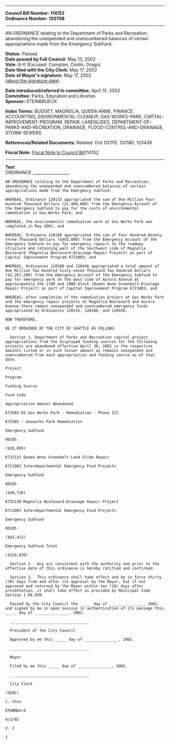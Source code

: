 * * * * *  
  
**Council Bill Number: [](#h0)[](#h2)114152**   
**Ordinance Number: 120798**  
  
* * * * *  
  
AN ORDINANCE relating to the Department of Parks and Recreation; abandoning the unexpended and unencumbered balances of certain appropriations made from the Emergency Subfund.  
  
**Status:** Passed   
**Date passed by Full Council:** May 13, 2002   
**Vote:** 6-0 (Excused: Compton, Conlin, Drago)   
**Date filed with the City Clerk:** May 17, 2002   
**Date of Mayor's signature:** May 17, 2002   
[(about the signature date)](/~public/approvaldate.htm)   
  
  
**Date introduced/referred to committee:** April 15, 2002   
**Committee:** Parks, Education and Libraries   
**Sponsor:** STEINBRUECK   
  
**Index Terms:** BUDGET, MAGNOLIA, QUEEN-ANNE, FINANCE, ACCOUNTING, ENVIRONMENTAL-CLEANUP, GAS-WORKS-PARK, CAPITAL-IMPROVEMENT-PROGRAM, REPAIR, LANDSLIDES, DEPARTMENT-OF-PARKS-AND-RECREATION, DRAINAGE, FLOOD-CONTROL-AND-DRAINAGE, STORM-SEWERS  
  
**References/Related Documents:** Related: Ord 120115, 120180, 120436  
  
**Fiscal Note:** [Fiscal Note to Council Bill](http://clerk.seattle.gov/~public/fnote/114152.htm)[](#h1)[](#h3)114152  
  
* * * * *  
  
**Text**  
    ORDINANCE __________________  
  
    AN ORDINANCE relating to the Department of Parks and Recreation;  
    abandoning the unexpended and unencumbered balances of certain  
    appropriations made from the Emergency Subfund.  
  
    WHEREAS, Ordinance 120115 appropriated the sum of One Million Four  
    Hundred Thousand Dollars ($1,400,000) from the Emergency Account of  
    the Emergency Subfund to pay for the costs of environmental  
    remediation in Gas Works Park; and  
  
    WHEREAS, the environmental remediation work at Gas Works Park was  
    completed in May 2001; and  
  
    WHEREAS, Ordinance 120180 appropriated the sum of Four Hundred Ninety-  
    three Thousand Dollars ($493,000) from the Emergency Account of the  
    Emergency Subfund to pay for emergency repairs to the roadway  
    structure and retaining wall of the Southwest side of Magnolia  
    Boulevard (Magnolia Boulevard-Drainage Repair Project) as part of  
    Capital Improvement Program K721003; and  
  
    WHEREAS, Ordinances 120180 and 120436 appropriated a total amount of  
    One Million Two Hundred Sixty-seven Thousand Two Hundred Dollars  
    ($1,267,200) from the Emergency Account of the Emergency Subfund to  
    pay for emergency work on the west side of Aurora Avenue at  
    approximately the 1700 and 1900 block (Queen Anne Greenbelt-Drainage  
    Repair Project) as part of Capital Improvement Program K721003; and  
  
    WHEREAS, after completion of the remediation project at Gas Works Park  
    and the emergency repair projects at Magnolia Boulevard and Aurora  
    Avenue there remain unexpended and unencumbered emergency funds  
    appropriated by Ordinances 120115, 120180, and 120436;  
  
    NOW THEREFORE,  
  
    BE IT ORDAINED BY THE CITY OF SEATTLE AS FOLLOWS:  
  
      Section 1. Department of Parks and Recreation capital project  
    appropriations from the displayed funding sources for the following  
    projects are abandoned effective April 30, 2002 in the respective  
    amounts listed or in such lesser amount as remains unexpended and  
    unencumbered from each appropriation and funding source as of that  
    date.  
  
    Project  
  
    Program  
  
    Funding Source  
  
    Fund Code  
  
    Appropriation Amount Abandoned  
  
    K73582-03 Gas Works Park - Remediation - Phase III  
  
    K72582 - Gasworks Park Remediation  
  
    Emergency Subfund  
  
    00185  
  
    ($30,695)  
  
    K732131 Queen Anne Greenbelt-Land Slide Repair  
  
    K721003 Interdepartmental Emergency Fund Projects  
  
    Emergency Subfund  
  
    00185  
  
    ($40,728)  
  
    K732130 Magnolia Boulevard-Drainage Repair Project  
  
    K721003 Interdepartmental Emergency Fund Projects  
  
    Emergency Subfund  
  
    00185  
  
    ($83,413)  
  
    Emergency Subfund Total  
  
    ($154,836)  
  
      Section 2.  Any act consistent with the authority and prior to the  
    effective date of this ordinance is hereby ratified and confirmed.  
  
      Section 3.  This ordinance shall take effect and be in force thirty  
    (30) days from and after its approval by the Mayor, but if not  
    approved and returned by the Mayor within ten (10) days after  
    presentation, it shall take effect as provided by Municipal Code  
    Section 1.04.020.  
  
      Passed by the City Council the _____ day of _______________, 2002,  
    and signed by me in open session in authentication of its passage this  
    _____ day of _______________, 2002.  
  
      ___________________________________  
  
      President of the City Council  
  
      Approved by me this _____ day of _______________, 2002.  
  
      ___________________________________  
  
      Mayor  
  
      Filed by me this _____ day of _______________, 2002.  
  
      ___________________________________  
  
      City Clerk  
  
    (SEAL)  
  
    C. Chin  
  
    EFABNDord  
  
    4/3/02  
  
    V. 2  
  
    1  
